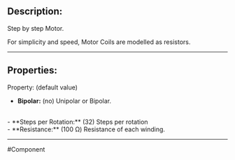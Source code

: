 ## Description:

Step by step Motor.

For simplicity and speed, Motor Coils are modelled as resistors.

---

## Properties:

Property: (default value)

- **Bipolar:** (no)
   Unipolar or Bipolar.
 <br>
- **Steps per Rotation:** (32)
   Steps per rotation
   <br>
- **Resistance:** (100 Ω)
   Resistance of each winding.

---

#Component 